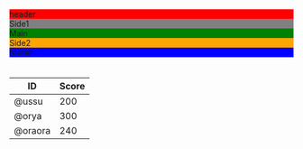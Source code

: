 <!DOCTYPE html>
<html lang="ja">
  <head>
    <meta charset="UTF-8">
    <meta http-equiv="X-UA-Compatible" content="IE=edge">
    <meta name="viewport" content="width=device-width, initial-scale=1">
    <title>Bootstrap 101 Template</title>
    <link href="css/bootstrap.min.css" rel="stylesheet">
  </head>
  <body>
   <div id = "header" class = "container" style = "background:red;">header</div>
    <div class = "container">
     <div class = "row">
      <div class = "col-sm-3" style = "background:gray;">Side1</div>
      <div class = "col-sm-6" style = "background:green;">Main</div>
      <div class = "col-sm-3" style = "background:orange;">Side2</div>
     </div>
    </div>
   <div id = "footer" class = "container" style = "background:blue;">footer</div>
<div class = "container" style = "padding:20px 0">
<table class = "table table-striped table-bordered table-hover">
  <thead>
    <tr><th>ID</th><th>Score</th></tr>
  </thead>
  <tbody>
    <tr><td>@ussu</td><td>200</td></tr>
    <tr class = "warning"><td>@orya</td><td>300</td></tr>
    <tr><td>@oraora</td><td>240</td></tr>
  </tbody>
</table>
</div>
    <script src="https://ajax.googleapis.com/ajax/libs/jquery/1.11.3/jquery.min.js"></script>
    <script src="js/bootstrap.min.js"></script>
  </body>
</html>

